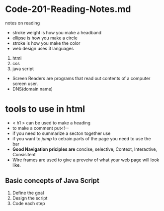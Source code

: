# Code-201-Reading-Notes.md
notes on reading
- stroke weight is how you make a headband
- ellipse is how you make a circle
- stroke is how you make the color
- web design uses 3 languages 
1. html
1. css
1. java script
- Screen Readers are programs that read out contents of a computer screen user.
- DNS(domain name)
# tools to use in html
- < h1 > can be used to make a heading
- to make a comment put<!--
- if you need to summarize a secton together use <div>
- if you want to *jump* to cetrain parts of the page you need to use the <nav> bar
- **Good Navigation priciples are** concise, selective, Context, Interactive, Consisitent
- Wire frames are used to give a preveiw of what your web page will look like.
## Basic concepts of Java Script
1. Define the goal
2. Design the script 
3. Code each step
